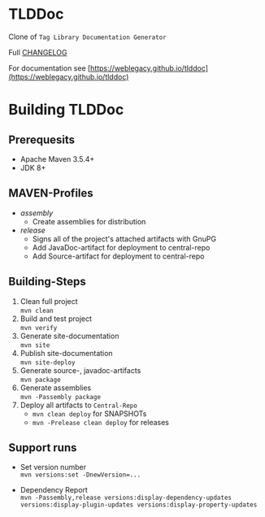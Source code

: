 # TLDDoc

Clone of `Tag Library Documentation Generator`

Full [CHANGELOG](CHANGELOG.md)

For documentation see [https://weblegacy.github.io/tlddoc](https://weblegacy.github.io/tlddoc)

# Building TLDDoc

## Prerequesits

* Apache Maven 3.5.4\+
* JDK 8\+

## MAVEN-Profiles

* *assembly*
  * Create assemblies for distribution
* *release*
  * Signs all of the project's attached artifacts with GnuPG
  * Add JavaDoc-artifact for deployment to central-repo
  * Add Source-artifact for deployment to central-repo

## Building-Steps

1. Clean full project  
   `mvn clean`
2. Build and test project  
   `mvn verify`
3. Generate site-documentation  
   `mvn site`
4. Publish site-documentation  
   `mvn site-deploy`
5. Generate source-, javadoc-artifacts  
   `mvn package`
6. Generate assemblies  
   `mvn -Passembly package`
7. Deploy all artifacts to `Central-Repo`  
   * `mvn clean deploy` for SNAPSHOTs
   * `mvn -Prelease clean deploy` for releases

## Support runs

* Set version number  
  `mvn versions:set -DnewVersion=...`

* Dependency Report  
  `mvn -Passembly,release versions:display-dependency-updates versions:display-plugin-updates versions:display-property-updates`